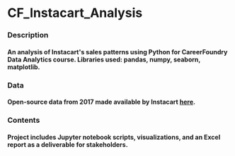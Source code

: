 # CF_Instacart_Analysis
### Description
#### An analysis of Instacart's sales patterns using Python for CareerFoundry Data Analytics course. Libraries used: pandas, numpy, seaborn, matplotlib.
### Data
#### Open-source data from 2017 made available by Instacart [here](https://www.instacart.com/datasets/grocery-shopping-2017).
### Contents
#### Project includes Jupyter notebook scripts, visualizations, and an Excel report as a deliverable for stakeholders.
